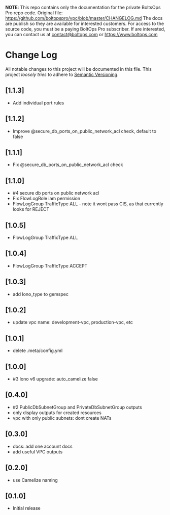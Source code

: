 <!-- note marker start -->
**NOTE**: This repo contains only the documentation for the private BoltsOps Pro repo code.
Original file: https://github.com/boltopspro/vpc/blob/master/CHANGELOG.md
The docs are publish so they are available for interested customers.
For access to the source code, you must be a paying BoltOps Pro subscriber.
If are interested, you can contact us at contact@boltops.com or https://www.boltops.com

<!-- note marker end -->

# Change Log

All notable changes to this project will be documented in this file.
This project *loosely tries* to adhere to [Semantic Versioning](http://semver.org/).

## [1.1.3]
- Add individual port rules

## [1.1.2]
- Improve @secure_db_ports_on_public_network_acl check, default to false

## [1.1.1]
- Fix @secure_db_ports_on_public_network_acl check

## [1.1.0]
- #4 secure db ports on public network acl
- Fix FlowLogRole iam permission
- FlowLogGroup TrafficType ALL - note it wont pass CIS, as that currently looks for REJECT

## [1.0.5]
- FlowLogGroup TrafficType ALL

## [1.0.4]
- FlowLogGroup TrafficType ACCEPT

## [1.0.3]
- add lono_type to gemspec

## [1.0.2]
- update vpc name: development-vpc, production-vpc, etc

## [1.0.1]
- delete .meta/config.yml

## [1.0.0]
- #3 lono v6 upgrade: auto_camelize false

## [0.4.0]
- #2 PublicDbSubnetGroup and PrivateDbSubnetGroup outputs
- only display outputs for created resources
- vpc with only public subnets: dont create NATs

## [0.3.0]
- docs: add one account docs
- add useful VPC outputs

## [0.2.0]
- use Camelize naming

## [0.1.0]
- Initial release
